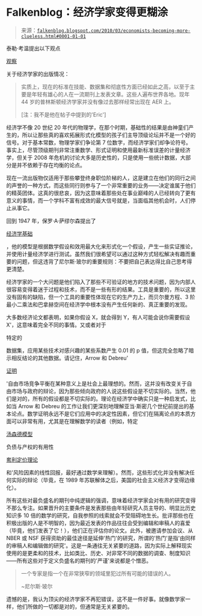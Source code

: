 <!--yml

类别：未分类

日期：2024 年 5 月 12 日 21:36:50

-->

# Falkenblog：经济学家变得更糊涂

> 来源：[`falkenblog.blogspot.com/2010/03/economists-becoming-more-clueless.html#0001-01-01`](http://falkenblog.blogspot.com/2010/03/economists-becoming-more-clueless.html#0001-01-01)

泰勒·考温提出以下观点

[观察](http://www.marginalrevolution.com/marginalrevolution/2010/03/rising-economics-departments-and-skills.html)

关于经济学家的出版情况：

> 实质上，现在的标准在技能、数据集和彻底性方面已经如此之高，以至于主要是年轻有雄心的人在一流期刊上发表文章。这些人遍布世界各地。现年 44 岁的普林斯顿经济学家并没有像过去那样经常出现在 AER 上。
> 
> [注：我不是他在帖子中提到的'Eric']

经济学不像 20 世纪 20 年代的物理学，在那个时期，基础性的结果是由神童们产生的，所以让那些真的喜欢拓展形式化模型的孩子们主导顶级论坛并不是一个好的信号。对于基本常数，物理学家们争论第 7 位数字，而经济学家们却争论符号。事实上，尽管顶级期刊非常注重数学、形式证明和使用最新标准误差的计量经济学，但关于 2008 年危机的讨论大多是历史性的，只是使用一些统计数据，大部分是并不依赖于存在均衡的论点。

现在一流出版物仅适用于那些攀登终身职位阶梯的人，这是建立在他们的同行之间的声誉的一种方式，而这些同行则参与了一个非常重要的业务——决定谁属于他们的精英团体。这真的很悲哀，因为这意味着那些处在事业巅峰的人已经转向了更有意义的事情，而一个学科不富有成效的最大信号就是，当面临其他机会时，人们停止从事它。

回到 1947 年，保罗·A·萨缪尔森提出了

[经济学基础](http://en.wikipedia.org/wiki/Foundations_of_Economic_Analysis)

，他的模型是根据数学假设和效用最大化来形式化一个假设，产生一些实证推论，并使用计量经济学进行测试。虽然我们很希望可以通过这种方式轻松解决有趣而重要的问题，但这违背了尼尔斯·玻尔的重要规则：不要把自己表达得比自己思考得更清楚。

经济学家的一个大问题是他们陷入了那些不可验证的地方的技术问题，因为内部人很容易变得着迷于过程和技术，而不是一些有形的结果。工具是重要的，所以这里没有固有的缺陷，但一个工具的重要性体现在它的生产力上，而贝尔曼方程、3 阶最小二乘法和巴拿赫空间在经济学中根本没有产生任何新的、真正重要的发现。

大多数经济论文都表明，如果你假设 X，就会得到 Y，有人可能会说你需要假设 X'，这意味着完全不同的事情。又或者对于

特定的

数据集，应用某些技术对感兴趣的某些系数产生 0.01 的 p 值，但这完全忽略了暗示相反结论的其他数据。请记住，Arrow 和 Debreu'

[证明](http://en.wikipedia.org/wiki/General_equilibrium_theory)

'自由市场竞争平衡在某种意义上是社会上最理想的。然而，这并没有改变关于自由市场与政府的辩论，因为那些倾向政府的人说这些假设是不切实际的。当然，他们是对的，所有的假设都是不切实际的。理论在经济学中确实只是一种启发式，比如当 Arrow 和 Debreu 的工作让我们更深刻地理解亚当·斯密几个世纪前提出的基本论点。数学证明永远不是它们应用中的决定性因素，但它们在隔离论点的本质方面可以非常有用，尤其是在理解数学的读者（例如，特定

[汤森德模型](http://ideas.repec.org/p/nbr/nberwo/14480.html)

负债与产权的有用性

[套利定价理论](http://en.wikipedia.org/wiki/Arbitrage_pricing_theory)

和'风险因素的线性回报，最好通过数学来理解）。然而，这些形式化并没有解决任何实际的辩论（毕竟，在 1989 年苏联解体之后，美国的社会主义经济才变得边缘化）。

所有这些对最负盛名的期刊中纯逻辑的强调，意味着经济学家会对有用的研究变得不那么专注。如果晋升的主要条件是发表那些由年轻研究人员主导的、明显比历史知识多 10 倍的数学的研究，自我参照的线索就会不受阻碍地生长。批评那些也在积极出版的人是不明智的，因为最近发表的作品往往会受到编辑和审稿人的喜爱（毕竟，他们发表了它！），他们正在评估你的论文。此外，被邀请参加会议、从 NBER 或 NSF 获得资助的最佳途径是延伸'热门'的研究，所谓的'热门'是指'由同样的审稿人和编辑做的研究'。这是一条通往无关紧要的道路，因为实际上解释现实使用的是更柔和的技术，比如类比、历史、对非常不同的数据的调查、制度知识——所有这些对于定义负盛名的期刊的'严谨'来说都是个憎恶。

> 一个专家是指一个在非常狭窄的领域里犯过所有可能的错误的人。
> 
> ~尼尔斯·玻尔

遗憾的是，我认为顶尖的经济学家不再犯错误，这不是一件好事。就像数学家一样，他们所做的一切都是对的，但通常是无关紧要的。
